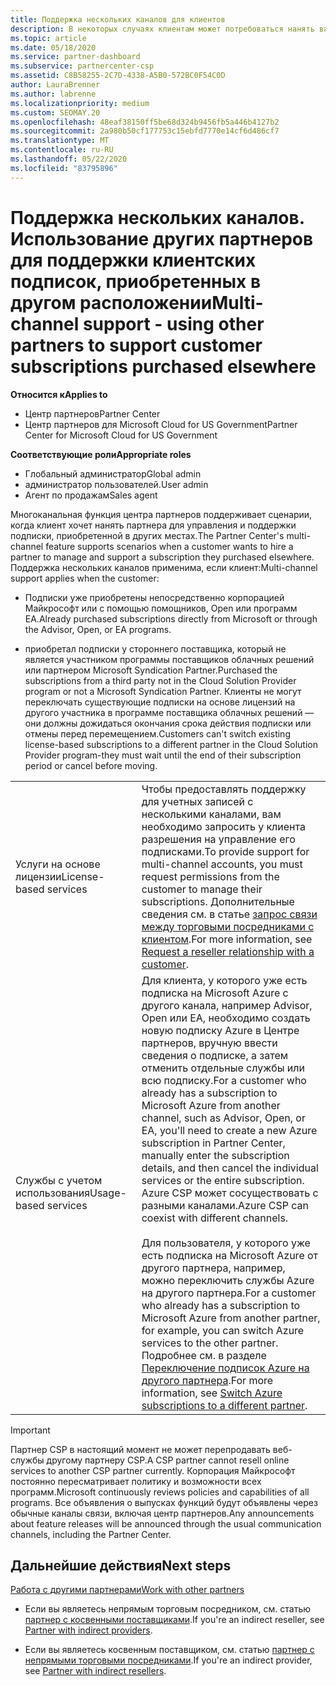 ```yaml
---
title: Поддержка нескольких каналов для клиентов
description: В некоторых случаях клиентам может потребоваться нанять вас за предоставление и поддержку подписки, приобретенной в других местах.
ms.topic: article
ms.date: 05/18/2020
ms.service: partner-dashboard
ms.subservice: partnercenter-csp
ms.assetid: C8B58255-2C7D-4338-A5B0-572BC0F54C0D
author: LauraBrenner
ms.author: labrenne
ms.localizationpriority: medium
ms.custom: SEOMAY.20
ms.openlocfilehash: 48eaf38150ff5be68d324b9456fb5a446b4127b2
ms.sourcegitcommit: 2a980b50cf177753c15ebfd7770e14cf6d486cf7
ms.translationtype: MT
ms.contentlocale: ru-RU
ms.lasthandoff: 05/22/2020
ms.locfileid: "83795896"
---
```

# <a name="multi-channel-support---using-other-partners-to-support-customer-subscriptions-purchased-elsewhere"></a><span data-ttu-id="c7407-103">Поддержка нескольких каналов. Использование других партнеров для поддержки клиентских подписок, приобретенных в другом расположении</span><span class="sxs-lookup"><span data-stu-id="c7407-103">Multi-channel support - using other partners to support customer subscriptions purchased elsewhere</span></span>

<span data-ttu-id="c7407-104">**Относится к**</span><span class="sxs-lookup"><span data-stu-id="c7407-104">**Applies to**</span></span>

- <span data-ttu-id="c7407-105">Центр партнеров</span><span class="sxs-lookup"><span data-stu-id="c7407-105">Partner Center</span></span>
- <span data-ttu-id="c7407-106">Центр партнеров для Microsoft Cloud for US Government</span><span class="sxs-lookup"><span data-stu-id="c7407-106">Partner Center for Microsoft Cloud for US Government</span></span>

<span data-ttu-id="c7407-107">**Соответствующие роли**</span><span class="sxs-lookup"><span data-stu-id="c7407-107">**Appropriate roles**</span></span>

- <span data-ttu-id="c7407-108">Глобальный администратор</span><span class="sxs-lookup"><span data-stu-id="c7407-108">Global admin</span></span>
- <span data-ttu-id="c7407-109">администратор пользователей.</span><span class="sxs-lookup"><span data-stu-id="c7407-109">User admin</span></span>
- <span data-ttu-id="c7407-110">Агент по продажам</span><span class="sxs-lookup"><span data-stu-id="c7407-110">Sales agent</span></span>

<span data-ttu-id="c7407-111">Многоканальная функция центра партнеров поддерживает сценарии, когда клиент хочет нанять партнера для управления и поддержки подписки, приобретенной в других местах.</span><span class="sxs-lookup"><span data-stu-id="c7407-111">The Partner Center's multi-channel feature supports scenarios when a customer wants to hire a partner to manage and support a subscription they purchased elsewhere.</span></span> <span data-ttu-id="c7407-112">Поддержка нескольких каналов применима, если клиент:</span><span class="sxs-lookup"><span data-stu-id="c7407-112">Multi-channel support applies when the customer:</span></span>

- <span data-ttu-id="c7407-113">Подписки уже приобретены непосредственно корпорацией Майкрософт или с помощью помощников, Open или программ EA.</span><span class="sxs-lookup"><span data-stu-id="c7407-113">Already purchased subscriptions directly from Microsoft or through the Advisor, Open, or EA programs.</span></span>

- <span data-ttu-id="c7407-114">приобретал подписки у стороннего поставщика, который не является участником программы поставщиков облачных решений или партнером Microsoft Syndication Partner.</span><span class="sxs-lookup"><span data-stu-id="c7407-114">Purchased the subscriptions from a third party not in the Cloud Solution Provider program or not a Microsoft Syndication Partner.</span></span> <span data-ttu-id="c7407-115">Клиенты не могут переключать существующие подписки на основе лицензий на другого участника в программе поставщика облачных решений — они должны дожидаться окончания срока действия подписки или отмены перед перемещением.</span><span class="sxs-lookup"><span data-stu-id="c7407-115">Customers can't switch existing license-based subscriptions to a different partner in the Cloud Solution Provider program-they must wait until the end of their subscription period or cancel before moving.</span></span>

| | |
|---------|---------|
|<span data-ttu-id="c7407-116">Услуги на основе лицензии</span><span class="sxs-lookup"><span data-stu-id="c7407-116">License-based services</span></span>    | <span data-ttu-id="c7407-117">Чтобы предоставлять поддержку для учетных записей с несколькими каналами, вам необходимо запросить у клиента разрешения на управление его подписками.</span><span class="sxs-lookup"><span data-stu-id="c7407-117">To provide support for multi-channel accounts, you must request permissions from the customer to manage their subscriptions.</span></span> <span data-ttu-id="c7407-118">Дополнительные сведения см. в статье [запрос связи между торговыми посредниками с клиентом](request-a-relationship-with-a-customer.md).</span><span class="sxs-lookup"><span data-stu-id="c7407-118">For more information, see [Request a reseller relationship with a customer](request-a-relationship-with-a-customer.md).</span></span>   |
|<span data-ttu-id="c7407-119">Службы с учетом использования</span><span class="sxs-lookup"><span data-stu-id="c7407-119">Usage-based services</span></span>     |  <span data-ttu-id="c7407-120">Для клиента, у которого уже есть подписка на Microsoft Azure с другого канала, например Advisor, Open или EA, необходимо создать новую подписку Azure в Центре партнеров, вручную ввести сведения о подписке, а затем отменить отдельные службы или всю подписку.</span><span class="sxs-lookup"><span data-stu-id="c7407-120">For a customer who already has a subscription to Microsoft Azure from another channel, such as Advisor, Open, or EA, you'll need to create a new Azure subscription in Partner Center, manually enter the subscription details, and then cancel the individual services or the entire subscription.</span></span> <span data-ttu-id="c7407-121">Azure CSP может сосуществовать с разными каналами.</span><span class="sxs-lookup"><span data-stu-id="c7407-121">Azure CSP can coexist with different channels.</span></span><br/><br/> <span data-ttu-id="c7407-122">Для пользователя, у которого уже есть подписка на Microsoft Azure от другого партнера, например, можно переключить службы Azure на другого партнера.</span><span class="sxs-lookup"><span data-stu-id="c7407-122">For a customer who already has a subscription to Microsoft Azure from another partner, for example, you can switch Azure services to the other partner.</span></span>  <span data-ttu-id="c7407-123">Подробнее см. в разделе [Переключение подписок Azure на другого партнера](switch-azure-subscriptions-to-a-different-partner.md).</span><span class="sxs-lookup"><span data-stu-id="c7407-123">For more information, see [Switch Azure subscriptions to a different partner](switch-azure-subscriptions-to-a-different-partner.md).</span></span> |

> [!IMPORTANT]  
> <span data-ttu-id="c7407-124">Партнер CSP в настоящий момент не может перепродавать веб-службы другому партнеру CSP.</span><span class="sxs-lookup"><span data-stu-id="c7407-124">A CSP partner cannot resell online services to another CSP partner currently.</span></span> <span data-ttu-id="c7407-125">Корпорация Майкрософт постоянно пересматривает политику и возможности всех программ.</span><span class="sxs-lookup"><span data-stu-id="c7407-125">Microsoft continuously reviews policies and capabilities of all programs.</span></span> <span data-ttu-id="c7407-126">Все объявления о выпусках функций будут объявлены через обычные каналы связи, включая центр партнеров.</span><span class="sxs-lookup"><span data-stu-id="c7407-126">Any announcements about feature releases will be announced through the usual communication channels, including the Partner Center.</span></span>

## <a name="next-steps"></a><span data-ttu-id="c7407-127">Дальнейшие действия</span><span class="sxs-lookup"><span data-stu-id="c7407-127">Next steps</span></span>

[<span data-ttu-id="c7407-128">Работа с другими партнерами</span><span class="sxs-lookup"><span data-stu-id="c7407-128">Work with other partners</span></span>](work-with-other-partners.md)

- <span data-ttu-id="c7407-129">Если вы являетесь непрямым торговым посредником, см. статью [партнер с косвенными поставщиками](indirect-reseller-tasks-in-partner-center.md).</span><span class="sxs-lookup"><span data-stu-id="c7407-129">If you're an indirect reseller, see [Partner with indirect providers](indirect-reseller-tasks-in-partner-center.md).</span></span>

- <span data-ttu-id="c7407-130">Если вы являетесь косвенным поставщиком, см. статью [партнер с непрямыми торговыми посредниками](indirect-provider-tasks-in-partner-center.md).</span><span class="sxs-lookup"><span data-stu-id="c7407-130">If you're an indirect provider, see [Partner with indirect resellers](indirect-provider-tasks-in-partner-center.md).</span></span>

